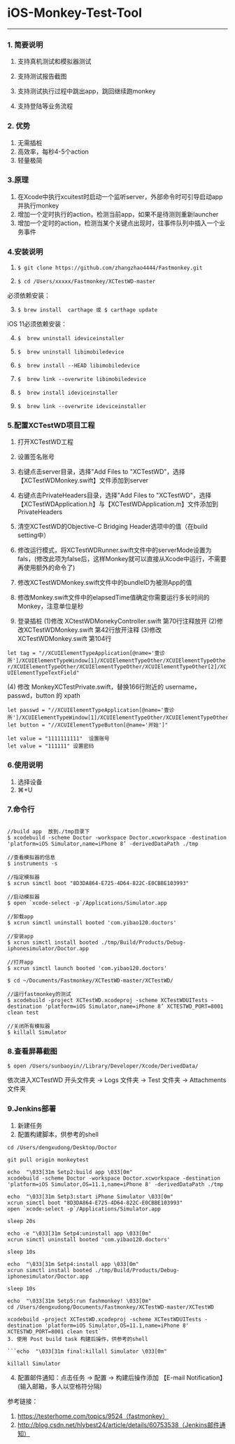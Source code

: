 # iOS-Monkey-Test-Tool

---

### 1. 简要说明

1. 支持真机测试和模拟器测试

2. 支持测试报告截图

3. 支持测试执行过程中跳出app，跳回继续跑monkey

4. 支持登陆等业务流程


### 2. 优势

1. 无需插桩
2. 高效率，每秒4-5个action
3. 轻量极简




### 3.原理

1. 在Xcode中执行xcuitest时启动一个监听server，外部命令时可引导启动app并执行monkey
2. 增加一个定时执行的action，检测当前app，如果不是待测则重新launcher
3. 增加一个定时的action，检测当某个关键点出现时，往事件队列中插入一个业务事件




### 4.安装说明

1. ```$ git clone https://github.com/zhangzhao4444/Fastmonkey.git```


2. ```$ cd /Users/xxxxx/Fastmonkey/XCTestWD-master```

必须依赖安装：

3. ```$ brew install  carthage 或 $ carthage update```

iOS 11必须依赖安装：

4. ```$  brew uninstall ideviceinstaller```

5. ```$  brew uninstall libimobiledevice```

6. ```$  brew install --HEAD libimobiledevice```

7. ```$  brew link --overwrite libimobiledevice```

8. ```$  brew install ideviceinstaller```

9. ```$  brew link --overwrite ideviceinstaller```


### 5.配置XCTestWD项目工程

1. 打开XCTestWD工程

2. 设置签名账号

3. 右键点击server目录，选择"Add Files to "XCTestWD"，选择【XCTestWDMonkey.swift】文件添加到server

4. 右键点击PrivateHeaders目录，选择"Add Files to "XCTestWD"，选择【XCTestWDApplication.h】与【XCTestWDApplication.m】文件添加到PrivateHeaders

5. 清空XCTestWD的Objective-C Bridging Header选项中的值（在build setting中）

6. 修改运行模式，将XCTestWDRunner.swift文件中的serverMode设置为fals，(修改此项为false后，这样Monkey就可以直接从Xcode中运行，不需要再使用额外的命令了)

7. 修改XCTestWDMonkey.swift文件中的bundleID为被测App的值

8. 修改Monkey.swift文件中的elapsedTime值确定你需要运行多长时间的Monkey，注意单位是秒

9. 登录插桩
(1)修改 XCtestWDMonekyController.swift 第70行注释放开
(2)修改XCTestWDMonkey.swift 第42行放开注释
(3)修改XCTestWDMonkey.swift  第104行

```let tag = "//XCUIElementTypeApplication[@name='壹诊所']/XCUIElementTypeWindow[1]/XCUIElementTypeOther/XCUIElementTypeOther/XCUIElementTypeOther/XCUIElementTypeOther/XCUIElementTypeOther[2]/XCUIElementTypeTextField"```

(4) 修改 MonkeyXCTestPrivate.swift，替换166行附近的 username，passwd，button 的 xpath

```let username = "//XCUIElementTypeApplication[@name='壹诊所']/XCUIElementTypeWindow[1]/XCUIElementTypeOther/XCUIElementTypeOther/XCUIElementTypeOther/XCUIElementTypeOther/XCUIElementTypeOther[2]/XCUIElementTypeTextField"
let passwd = "//XCUIElementTypeApplication[@name='壹诊所']/XCUIElementTypeWindow[1]/XCUIElementTypeOther/XCUIElementTypeOther/XCUIElementTypeOther/XCUIElementTypeOther/XCUIElementTypeOther[2]/XCUIElementTypeSecureTextField"
let button = "//XCUIElementTypeButton[@name='开始']"

let value = "1111111111"  设置账号
let value = "111111" 设置密码
```




### 6.使用说明

1. 选择设备
2. ⌘+U



### 7.命令行

```$ cd ~/Desktop/Doctor

//build app  放到./tmp目录下
$ xcodebuild -scheme Doctor -workspace Doctor.xcworkspace -destination 'platform=iOS Simulator,name=iPhone 8’ -derivedDataPath ./tmp

//查看模拟器的信息
$ instruments -s

//指定模拟器
$ xcrun simctl boot "8D3DA864-E725-4D64-822C-E0CBBE103993"

//启动模拟器
$ open `xcode-select -p`/Applications/Simulator.app

//卸载app
$ xcrun simctl uninstall booted 'com.yibao120.doctors'

//安装app
$ xcrun simctl install booted ./tmp/Build/Products/Debug-iphonesimulator/Doctor.app

//打开app
$ xcrun simctl launch booted 'com.yibao120.doctors'

$ cd ~/Documents/Fastmonkey/XCTestWD-master/XCTestWD/

//运行fastmonkey的测试
$ xcodebuild -project XCTestWD.xcodeproj -scheme XCTestWDUITests -destination 'platform=iOS Simulator,name=iPhone 8’ XCTESTWD_PORT=8001 clean test

//关闭所有模拟器
$ killall Simulator
```



### 8.查看屏幕截图

```$ open /Users/sunbaoyin//Library/Developer/Xcode/DerivedData/```

依次进入XCTestWD 开头文件夹 -> Logs 文件夹 -> Test 文件夹 -> Attachments文件夹



### 9.Jenkins部署

1. 新建任务
2. 配置构建脚本，供参考的shell

```echo "\033[31m Setp1:update git \033[0m"
cd /Users/dengxudong/Desktop/Doctor

git pull origin monkeytest

echo  "\033[31m Setp2:build app \033[0m"
xcodebuild -scheme Doctor -workspace Doctor.xcworkspace -destination 'platform=iOS Simulator,OS=11.1,name=iPhone 8' -derivedDataPath ./tmp

echo  "\033[31m Setp3:start iPhone Simulator \033[0m"
xcrun simctl boot "8D3DA864-E725-4D64-822C-E0CBBE103993"
open `xcode-select -p`/Applications/Simulator.app

sleep 20s

echo -e "\033[31m Setp4:uninstall app \033[0m"
xcrun simctl uninstall booted 'com.yibao120.doctors'

sleep 10s

echo  "\033[31m Setp4:install app \033[0m"
xcrun simctl install booted ./tmp/Build/Products/Debug-iphonesimulator/Doctor.app

sleep 10s

echo  "\033[31m Setp5:run fashmonkey! \033[0m"
cd /Users/dengxudong/Documents/Fastmonkey/XCTestWD-master/XCTestWD

xcodebuild -project XCTestWD.xcodeproj -scheme XCTestWDUITests -destination 'platform=iOS Simulator,OS=11.1,name=iPhone 8' XCTESTWD_PORT=8001 clean test```
3. 使用 Post build task 构建后操作，供参考的shell

```echo  "\033[31m final:killall Simulator \033[0m"

killall Simulator
```

4. 配置邮件通知：点击任务 -> 配置 -> 构建后操作添加 【E-mail Notification】(输入邮箱，多人以空格符分隔)



参考链接：

1. https://testerhome.com/topics/9524（fastmonkey）
2. http://blog.csdn.net/hlybest24/article/details/60753538（Jenkins邮件通知）

